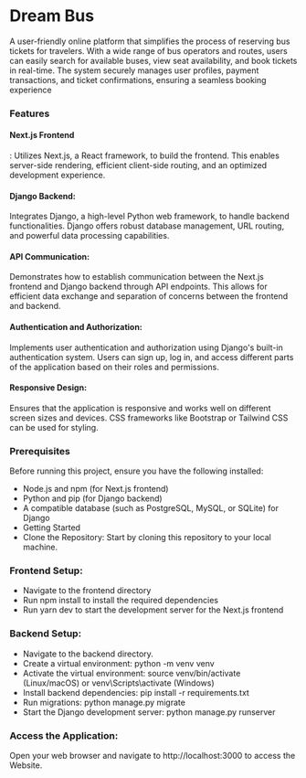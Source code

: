 <h1>Dream Bus</h1>
A user-friendly online platform that simplifies the process of reserving bus tickets for travelers. With a wide range of bus operators and routes, users can easily search for available buses, view seat availability, and book tickets in real-time. The system securely manages user profiles, payment transactions, and ticket confirmations, ensuring a seamless booking experience

<h3>Features</h3>
<h4>Next.js Frontend</h4>: Utilizes Next.js, a React framework, to build the frontend. This enables server-side rendering, efficient client-side routing, and an optimized development experience.

<h4>Django Backend:</h4> Integrates Django, a high-level Python web framework, to handle backend functionalities. Django offers robust database management, URL routing, and powerful data processing capabilities.

<h4>API Communication:</h4> Demonstrates how to establish communication between the Next.js frontend and Django backend through API endpoints. This allows for efficient data exchange and separation of concerns between the frontend and backend.

<h4>Authentication and Authorization:</h4> Implements user authentication and authorization using Django's built-in authentication system. Users can sign up, log in, and access different parts of the application based on their roles and permissions.

<h4>Responsive Design:</h4> Ensures that the application is responsive and works well on different screen sizes and devices. CSS frameworks like Bootstrap or Tailwind CSS can be used for styling.


<h3>Prerequisites</h3>
Before running this project, ensure you have the following installed:
<ul>
<li>Node.js and npm (for Next.js frontend)</li>
<li>Python and pip (for Django backend)</li>
<li>A compatible database (such as PostgreSQL, MySQL, or SQLite) for Django</li>
<li>Getting Started</li>
<li>Clone the Repository: Start by cloning this repository to your local machine.</li>
</ul>

<h3>Frontend Setup:</h3>
<ul>
<li>Navigate to the frontend directory</li>
<li>Run npm install to install the required dependencies</li>
<li>Run yarn dev to start the development server for the Next.js frontend</li>
</ul>
<h3>Backend Setup:</h3>
<ul>
<li>Navigate to the backend directory.</li>
<li>Create a virtual environment: python -m venv venv</li>
<li>Activate the virtual environment: source venv/bin/activate (Linux/macOS) or venv\Scripts\activate (Windows)</li>
<li>Install backend dependencies: pip install -r requirements.txt</li>
<li>Run migrations: python manage.py migrate</li>
<li>Start the Django development server: python manage.py runserver</li>
</ul>

<h3>Access the Application:</h3>

Open your web browser and navigate to http://localhost:3000 to access the Website.
